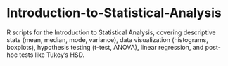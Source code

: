 # Introduction-to-Statistical-Analysis
R scripts for the Introduction to Statistical Analysis, covering descriptive stats (mean, median, mode, variance), data visualization (histograms, boxplots), hypothesis testing (t-test, ANOVA), linear regression, and post-hoc tests like Tukey’s HSD.
